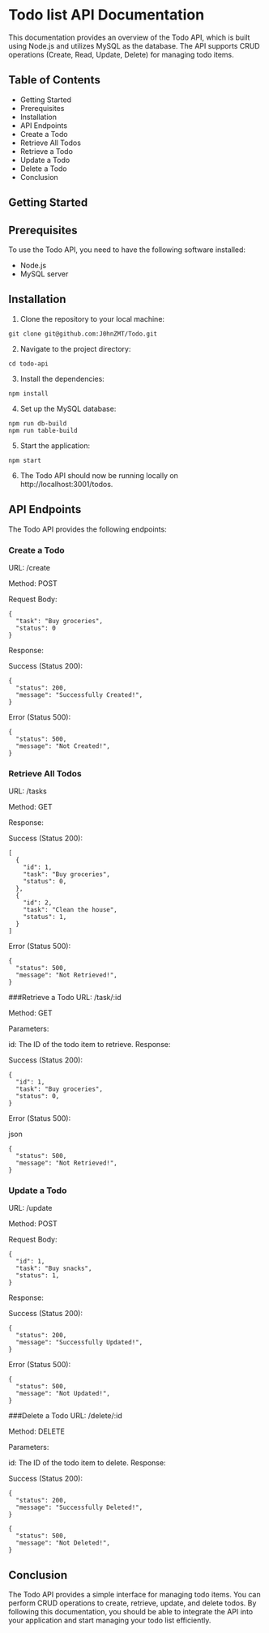 # Todo list API Documentation
This documentation provides an overview of the Todo API, which is built using Node.js and utilizes MySQL as the database. The API supports CRUD operations (Create, Read, Update, Delete) for managing todo items.

## Table of Contents
- Getting Started
- Prerequisites
- Installation
- API Endpoints
- Create a Todo
- Retrieve All Todos
- Retrieve a Todo
- Update a Todo
- Delete a Todo
- Conclusion

## Getting Started
## Prerequisites
To use the Todo API, you need to have the following software installed:

- Node.js
- MySQL server

## Installation
1. Clone the repository to your local machine:
```
git clone git@github.com:J0hnZMT/Todo.git
```
2. Navigate to the project directory:

```
cd todo-api
```
3. Install the dependencies:

```
npm install
```
4. Set up the MySQL database:

```
npm run db-build
npm run table-build
```
5. Start the application:

```
npm start
```
6. The Todo API should now be running locally on http://localhost:3001/todos.

## API Endpoints
The Todo API provides the following endpoints:

### Create a Todo
URL: /create

Method: POST

Request Body:

```
{
  "task": "Buy groceries",
  "status": 0
}
```
Response:

Success (Status 200):

```
{
  "status": 200,
  "message": "Successfully Created!",
}
```
Error (Status 500):

```
{
  "status": 500,
  "message": "Not Created!",
}
```
### Retrieve All Todos
URL: /tasks

Method: GET

Response:

Success (Status 200):

```
[
  {
    "id": 1,
    "task": "Buy groceries",
    "status": 0,
  },
  {
    "id": 2,
    "task": "Clean the house",
    "status": 1,
  }
]
```
Error (Status 500):

```
{
  "status": 500,
  "message": "Not Retrieved!",
}
```
###Retrieve a Todo
URL: /task/:id

Method: GET

Parameters:

id: The ID of the todo item to retrieve.
Response:

Success (Status 200):

```
{
  "id": 1,
  "task": "Buy groceries",
  "status": 0,
}
```
Error (Status 500):

json
```
{
  "status": 500,
  "message": "Not Retrieved!",
}
```
### Update a Todo
URL: /update

Method: POST

Request Body:

```
{
  "id": 1,
  "task": "Buy snacks",
  "status": 1,
}
```

Response:

Success (Status 200):

```
{
  "status": 200,
  "message": "Successfully Updated!",
}
```
Error (Status 500):

```
{
  "status": 500,
  "message": "Not Updated!",
}
```
###Delete a Todo
URL: /delete/:id

Method: DELETE

Parameters:

id: The ID of the todo item to delete.
Response:

Success (Status 200):
```
{
  "status": 200,
  "message": "Successfully Deleted!",
}
```

```
{
  "status": 500,
  "message": "Not Deleted!",
}
```
## Conclusion
The Todo API provides a simple interface for managing todo items. You can perform CRUD operations to create, retrieve, update, and delete todos. By following this documentation, you should be able to integrate the API into your application and start managing your todo list efficiently.

